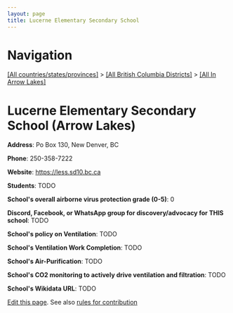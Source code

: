 ```yaml
---
layout: page
title: Lucerne Elementary Secondary School
---
```

# Navigation

[[All countries/states/provinces]](../../..) > [[All British Columbia Districts]](../..) > [[All In Arrow Lakes]](..)

# Lucerne Elementary Secondary School (Arrow Lakes)

**Address**: Po Box 130, New Denver, BC

**Phone**: 250-358-7222

**Website**: <https://less.sd10.bc.ca>

**Students**: TODO

**School's overall airborne virus protection grade (0-5)**: 0

**Discord, Facebook, or WhatsApp group for discovery/advocacy for THIS school**: TODO

**School's policy on Ventilation**: TODO

**School's Ventilation Work Completion**: TODO

**School's Air-Purification**: TODO

**School's CO2 monitoring to actively drive ventilation and filtration**: TODO

**School's Wikidata URL**: TODO


[Edit this page](https://github.com/ventilate-schools/BC/edit/main/./Arrow_Lakes/Lucerne_Elementary_Secondary_School.md). See also [rules for contribution](../../../contribution-rules/)
